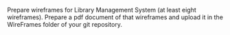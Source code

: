Prepare wireframes for Library Management System (at least eight wireframes). Prepare a pdf document of that wireframes and upload it in the WireFrames folder of your
git repository.
